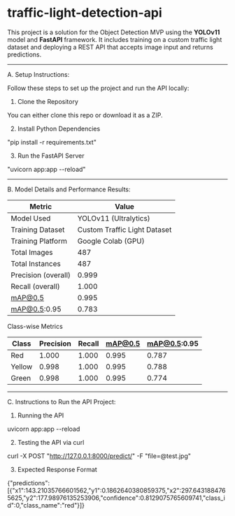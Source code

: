# traffic-light-detection-api

This project is a solution for the Object Detection MVP using the **YOLOv11** model and **FastAPI** framework. It includes training on a custom traffic light dataset and deploying a REST API that accepts image input and returns predictions.

---


A. Setup Instructions:

Follow these steps to set up the project and run the API locally:

1. Clone the Repository

You can either clone this repo or download it as a ZIP.

2. Install Python Dependencies

"pip install -r requirements.txt"

3. Run the FastAPI Server

"uvicorn app:app --reload"

---


B. Model Details and Performance Results:

| Metric               | Value         |
|----------------------|---------------|
| Model Used           | YOLOv11 (Ultralytics) |
| Training Dataset     | Custom Traffic Light Dataset |
| Training Platform    | Google Colab (GPU) |
| Total Images         | 487 |
| Total Instances      | 487 |
| Precision (overall)  | 0.999 |
| Recall (overall)     | 1.000 |
| mAP@0.5              | 0.995 |
| mAP@0.5:0.95         | 0.783 |

 Class-wise Metrics

| Class   | Precision | Recall | mAP@0.5 | mAP@0.5:0.95 |
|---------|-----------|--------|---------|--------------|
| Red     | 1.000     | 1.000  | 0.995   | 0.787        |
| Yellow  | 0.998     | 1.000  | 0.995   | 0.788        |
| Green   | 0.998     | 1.000  | 0.995   | 0.774        |

---


C. Instructions to Run the API Project:

1. Running the API

uvicorn app:app --reload

2. Testing the API via curl

curl -X POST "http://127.0.0.1:8000/predict/" -F "file=@test.jpg"

3. Expected Response Format

{"predictions":[{"x1":143.21035766601562,"y1":0.1862640380859375,"x2":297.6431884765625,"y2":177.98976135253906,"confidence":0.8129075765609741,"class_id":0,"class_name":"red"}]}





